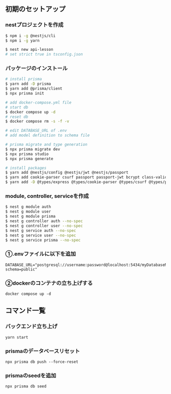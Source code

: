 ## 初期のセットアップ

### nestプロジェクトを作成
```bash
$ npm i -g @nestjs/cli
$ npm i -g yarn

$ nest new api-lesson
# set strict true in tsconfig.json
```
### パッケージのインストール
```bash
# install prisma
$ yarn add -D prisma
$ yarn add @prisma/client
$ npx prisma init

# add docker-compose.yml file
# start db
$ docker compose up -d
# reset db
$ docker compose rm -s -f -v

# edit DATABASE_URL of .env
# add model definition to schema file

# prisma migrate and type generation
$ npx prisma migrate dev
$ npx prisma studio
$ npx prisma generate

# install packages
$ yarn add @nestjs/config @nestjs/jwt @nestjs/passport 
$ yarn add cookie-parser csurf passport passport-jwt bcrypt class-validator
$ yarn add -D @types/express @types/cookie-parser @types/csurf @types/passport-jwt @types/bcrypt
```
### module, controller, serviceを作成
```bash
$ nest g module auth
$ nest g module user
$ nest g module prisma
$ nest g controller auth --no-spec
$ nest g controller user --no-spec
$ nest g service auth --no-spec
$ nest g service user --no-spec
$ nest g service prisma --no-spec
```


### ①.envファイルに以下を追加
```
DATABASE_URL="postgresql://username:password@localhost:5434/myDatabaseName?schema=public"
```
### ②dockerのコンテナの立ち上げする
```
docker compose up -d
```


## コマンド一覧
### バックエンド立ち上げ
```
yarn start
```

### prismaのデータベースリセット
```
npx prisma db push --force-reset
```

### prismaのseedを追加
```
npx prisma db seed
```
